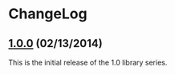 # ChangeLog

## [1.0.0](https://github.com/commtech/pyfscc/releases/tag/v1.0.0) (02/13/2014)
This is the initial release of the 1.0 library series.
